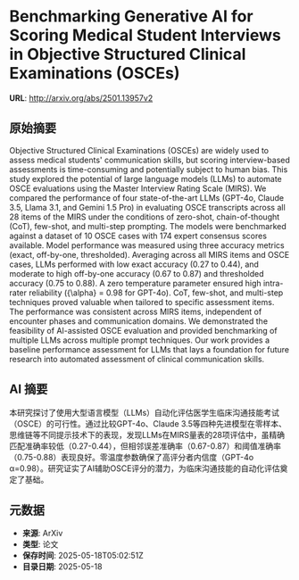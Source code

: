 # Benchmarking Generative AI for Scoring Medical Student Interviews in Objective Structured Clinical Examinations (OSCEs)

**URL**: http://arxiv.org/abs/2501.13957v2

## 原始摘要

Objective Structured Clinical Examinations (OSCEs) are widely used to assess
medical students' communication skills, but scoring interview-based assessments
is time-consuming and potentially subject to human bias. This study explored
the potential of large language models (LLMs) to automate OSCE evaluations
using the Master Interview Rating Scale (MIRS). We compared the performance of
four state-of-the-art LLMs (GPT-4o, Claude 3.5, Llama 3.1, and Gemini 1.5 Pro)
in evaluating OSCE transcripts across all 28 items of the MIRS under the
conditions of zero-shot, chain-of-thought (CoT), few-shot, and multi-step
prompting. The models were benchmarked against a dataset of 10 OSCE cases with
174 expert consensus scores available. Model performance was measured using
three accuracy metrics (exact, off-by-one, thresholded). Averaging across all
MIRS items and OSCE cases, LLMs performed with low exact accuracy (0.27 to
0.44), and moderate to high off-by-one accuracy (0.67 to 0.87) and thresholded
accuracy (0.75 to 0.88). A zero temperature parameter ensured high intra-rater
reliability ({\alpha} = 0.98 for GPT-4o). CoT, few-shot, and multi-step
techniques proved valuable when tailored to specific assessment items. The
performance was consistent across MIRS items, independent of encounter phases
and communication domains. We demonstrated the feasibility of AI-assisted OSCE
evaluation and provided benchmarking of multiple LLMs across multiple prompt
techniques. Our work provides a baseline performance assessment for LLMs that
lays a foundation for future research into automated assessment of clinical
communication skills.


## AI 摘要

本研究探讨了使用大型语言模型（LLMs）自动化评估医学生临床沟通技能考试（OSCE）的可行性。通过比较GPT-4o、Claude 3.5等四种先进模型在零样本、思维链等不同提示技术下的表现，发现LLMs在MIRS量表的28项评估中，虽精确匹配准确率较低（0.27-0.44），但相邻误差准确率（0.67-0.87）和阈值准确率（0.75-0.88）表现良好。零温度参数确保了高评分者内信度（GPT-4o α=0.98）。研究证实了AI辅助OSCE评分的潜力，为临床沟通技能的自动化评估奠定了基础。

## 元数据

- **来源**: ArXiv
- **类型**: 论文
- **保存时间**: 2025-05-18T05:02:51Z
- **目录日期**: 2025-05-18
